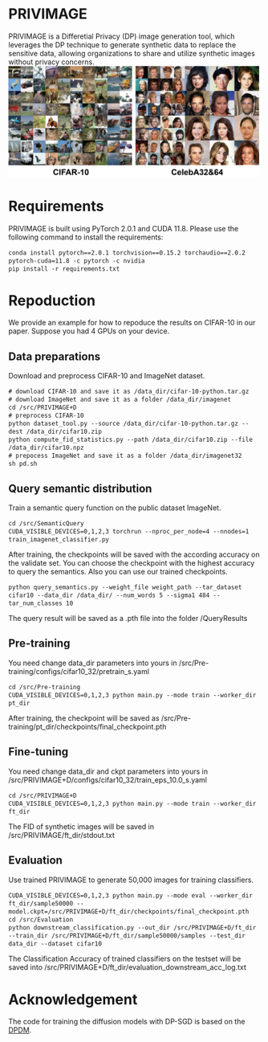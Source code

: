 # PRIVIMAGE
PRIVIMAGE is a Differetial Privacy (DP) image generation tool, which leverages the DP technique to generate synthetic data to replace the sensitive data, allowing organizations to share and utilize synthetic images without privacy concerns.
<img src="./sample.png" width = "500" alt="Synthetic images by PRIVIMAGE with epsilon=10" align=center />
# Requirements
PRIVIMAGE is built using PyTorch 2.0.1 and CUDA 11.8. Please use the following command to install the requirements:
```
conda install pytorch==2.0.1 torchvision==0.15.2 torchaudio==2.0.2 pytorch-cuda=11.8 -c pytorch -c nvidia
pip install -r requirements.txt 
```
# Repoduction
We provide an example for how to repoduce the results on CIFAR-10 in our paper. Suppose you had 4 GPUs on your device.
## Data preparations
Download and preprocess CIFAR-10 and ImageNet dataset.
```
# download CIFAR-10 and save it as /data_dir/cifar-10-python.tar.gz
# download ImageNet and save it as a folder /data_dir/imagenet
cd /src/PRIVIMAGE+D
# preprocess CIFAR-10
python dataset_tool.py --source /data_dir/cifar-10-python.tar.gz --dest /data_dir/cifar10.zip
python compute_fid_statistics.py --path /data_dir/cifar10.zip --file /data_dir/cifar10.npz
# prepocess ImageNet and save it as a folder /data_dir/imagenet32
sh pd.sh
```
## Query semantic distribution
Train a semantic query function on the public dataset ImageNet.
```
cd /src/SemanticQuery
CUDA_VISIBLE_DEVICES=0,1,2,3 torchrun --nproc_per_node=4 --nnodes=1 train_imagenet_classifier.py
```
After training, the checkpoints will be saved with the according accuracy on the validate set. You can choose the checkpoint with the highest accuracy to query the semantics. Also you can use our trained checkpoints.
```
python query_semantics.py --weight_file weight_path --tar_dataset cifar10 --data_dir /data_dir/ --num_words 5 --sigma1 484 --tar_num_classes 10
```
The query result will be saved as a .pth file into the folder /QueryResults
## Pre-training
You need change data_dir parameters into yours in /src/Pre-training/configs/cifar10_32/pretrain_s.yaml
```
cd /src/Pre-training
CUDA_VISIBLE_DEVICES=0,1,2,3 python main.py --mode train --worker_dir pt_dir
```
After training, the checkpoint will be saved as /src/Pre-training/pt_dir/checkpoints/final_checkpoint.pth
## Fine-tuning
You need change data_dir and ckpt parameters into yours in /src/PRIVIMAGE+D/configs/cifar10_32/train_eps_10.0_s.yaml
```
cd /src/PRIVIMAGE+D
CUDA_VISIBLE_DEVICES=0,1,2,3 python main.py --mode train --worker_dir ft_dir
```
The FID of synthetic images will be saved in /src/PRIVIMAGE/ft_dir/stdout.txt
## Evaluation
Use trained PRIVIMAGE to generate 50,000 images for training classifiers.
```
CUDA_VISIBLE_DEVICES=0,1,2,3 python main.py --mode eval --worker_dir ft_dir/sample50000 -- model.ckpt=/src/PRIVIMAGE+D/ft_dir/checkpoints/final_checkpoint.pth
cd /src/Evaluation
python downstream_classification.py --out_dir /src/PRIVIMAGE+D/ft_dir --train_dir /src/PRIVIMAGE+D/ft_dir/sample50000/samples --test_dir data_dir --dataset cifar10
```
The Classification Accuracy of trained classifiers on the testset will be saved into /src/PRIVIMAGE+D/ft_dir/evaluation_downstream_acc_log.txt
# Acknowledgement
The code for training the diffusion models with DP-SGD is based on the [DPDM](https://github.com/nv-tlabs/DPDM).
